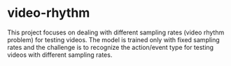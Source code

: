 # video-rhythm
This project focuses on dealing with different sampling rates (video rhythm problem) for testing videos. The model is trained only with fixed sampling rates and the challenge is to recognize the action/event type for testing videos with different sampling rates.
